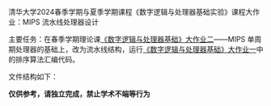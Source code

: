 清华大学2024春季学期与夏季学期课程《数字逻辑与处理器基础实验》课程大作业：MIPS 流水线处理器设计

主要任务：在春季学期理论课[《数字逻辑与处理器基础》大作业二](https://github.com/DerrickMarcus/MIPSAssembly2024)——MIPS 单周期处理器的基础上，改为流水线结构，运行[《数字逻辑与处理器基础》大作业一](https://github.com/DerrickMarcus/MIPSAssembly2024)中的排序算法汇编代码。

文件结构如下：



**仅供参考，请独立完成，禁止学术不端等行为**